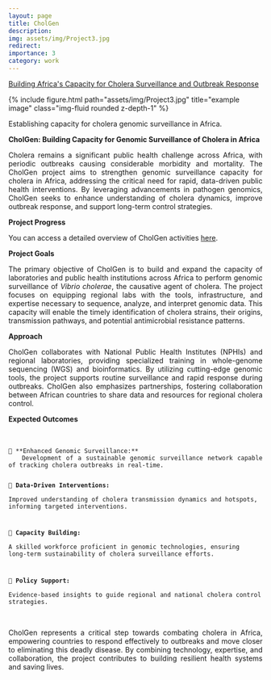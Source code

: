```yaml
---
layout: page
title: CholGen
description: 
img: assets/img/Project3.jpg
redirect: 
importance: 3
category: work
---
```

<a href="https://bit.ly/3ZzVJWX">Building Africa's Capacity for Cholera Surveillance and Outbreak Response</a>

<div class="row">
    <div class="col-sm mt-3 mt-md-0">
        {% include figure.html path="assets/img/Project3.jpg" title="example image" class="img-fluid rounded z-depth-1" %}
    </div>
</div>
<div class="caption" style="text-align: justify;">
    <p>
        Establishing capacity for cholera genomic surveillance in Africa.
    </p>
    <p>
        <strong>CholGen: Building Capacity for Genomic Surveillance of Cholera in Africa</strong>
    </p>
    <p>
        Cholera remains a significant public health challenge across Africa, with periodic outbreaks causing considerable morbidity and mortality. The CholGen project aims to strengthen genomic surveillance capacity for cholera in Africa, addressing the critical need for rapid, data-driven public health interventions. By leveraging advancements in pathogen genomics, CholGen seeks to enhance understanding of cholera dynamics, improve outbreak response, and support long-term control strategies.
    </p>
    <p>
        <strong>Project Progress</strong>
    </p>
    <p>
        You can access a detailed overview of CholGen activities <a href="https://github.com/gmboowa/gmboowa.github.io/blob/master/assets/pdf/Gerald_Mboowa_Enhanced_Cholera_Genomic_Surveillance_in_Africa.pdf" target="_blank">here</a>.
    </p>
    <p>
        <strong>Project Goals</strong>
    </p>
    <p>
        The primary objective of CholGen is to build and expand the capacity of laboratories and public health institutions across Africa to perform genomic surveillance of <em>Vibrio cholerae</em>, the causative agent of cholera. The project focuses on equipping regional labs with the tools, infrastructure, and expertise necessary to sequence, analyze, and interpret genomic data. This capacity will enable the timely identification of cholera strains, their origins, transmission pathways, and potential antimicrobial resistance patterns.
    </p>
    <p>
        <strong>Approach</strong>
    </p>
    <p>
        CholGen collaborates with National Public Health Institutes (NPHIs) and regional laboratories, providing specialized training in whole-genome sequencing (WGS) and bioinformatics. By utilizing cutting-edge genomic tools, the project supports routine surveillance and rapid response during outbreaks. CholGen also emphasizes partnerships, fostering collaboration between African countries to share data and resources for regional cholera control.
    </p>
    <p>
        <strong>Expected Outcomes</strong>
        
<div style="white-space: pre-wrap; word-wrap: break-word;">
    <code>
🔹 **Enhanced Genomic Surveillance:**  
   Development of a sustainable genomic surveillance network capable of tracking cholera outbreaks in real-time.  

🔹 **Data-Driven Interventions:**  
   Improved understanding of cholera transmission dynamics and hotspots, informing targeted interventions.  

🔹 **Capacity Building:**  
   A skilled workforce proficient in genomic technologies, ensuring long-term sustainability of cholera surveillance efforts.  

🔹 **Policy Support:**  
   Evidence-based insights to guide regional and national cholera control strategies.  
    </code>
</div>
        CholGen represents a critical step towards combating cholera in Africa, empowering countries to respond effectively to outbreaks and move closer to eliminating this deadly disease. By combining technology, expertise, and collaboration, the project contributes to building resilient health systems and saving lives.
    </p>
</div>
